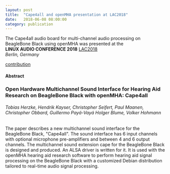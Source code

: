 ```yaml
---
layout: post
title:  "Cape4all and openMHA presentation at LAC2018"
date:   2018-06-08 08:00:00
category: publication
---
```


The Cape4all audio board for multi-channel audio processing on BeagleBone Black using openMHA was presented at the  
**LINUX AUDIO CONFERENCE 2018** [LAC2018](https://lac.linuxaudio.org/2018/)  
*Berlin, Germany* 

[contribution](https://lac.linuxaudio.org/2018/pages/event/35/)

#### Abstract 

### Open Hardware Multichannel Sound Interface for Hearing Aid Research on BeagleBone Black with openMHA: Cape4all

###### Tobias Herzke, Hendrik Kayser, Christopher Seifert, Paul Maanen, Christopher Obbard, Guillermo Payá-Vayá Holger Blume, Volker Hohmann

The paper describes a new multichannel sound interface for the BeagleBone Black, "Cape4all". The sound interface has 6 input channels with optional microphone pre-amplifiers and between 4 and 6 output channels. The multichannel sound extension cape for the BeagleBone Black is designed and produced. An ALSA driver is written for it. It is used with the openMHA hearing aid research software to perform hearing aid signal processing on the BeagleBone Black with a customized Debian distribution tailored to real-time audio signal processing.



  
